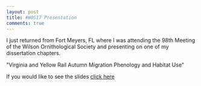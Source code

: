 ```yaml
---
layout: post
title: #WOS17 Presentation 
comments: true
---
```


I just returned from Fort Meyers, FL where I was attending the 98th Meeting of the Wilson Ornithological Society and presenting on one of my dissertation chapters. 

"Virginia and Yellow Rail Autumn Migration Phenology and Habitat Use"

If you would like to see the slides [click here](https://figshare.com/articles/Virginia_and_Yellow_Rail_Autumn_Migration_Phenology_and_Habitat_Use/4724296)
